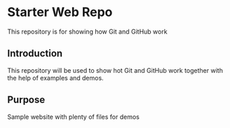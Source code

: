 # Starter Web Repo

This repository is for showing how Git and GitHub work

## Introduction

This repository will be used to show hot Git and GitHub work together with the help of examples and demos.

## Purpose

Sample website with plenty of files for demos